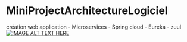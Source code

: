 # MiniProjectArchitectureLogiciel
création web application - Microservices - Spring cloud - Eureka - zuul
[![IMAGE ALT TEXT HERE](https://img.youtube.com/vi/UmwJnzLBsTo/0.jpg)](https://www.youtube.com/watch?v=UmwJnzLBsTo)
